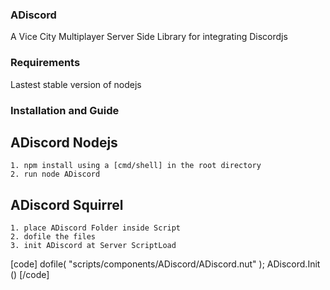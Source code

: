 ### ADiscord 
A Vice City Multiplayer Server Side Library for integrating Discordjs 
 
 ### Requirements
 Lastest stable version of nodejs
 
 ### Installation and Guide
 ## ADiscord Nodejs
    1. npm install using a [cmd/shell] in the root directory
    2. run node ADiscord

## ADiscord Squirrel
    1. place ADiscord Folder inside Script
    2. dofile the files
    3. init ADiscord at Server ScriptLoad
  
 [code]
     	dofile( "scripts/components/ADiscord/ADiscord.nut" );
	    ADiscord.Init ()
 [/code]
